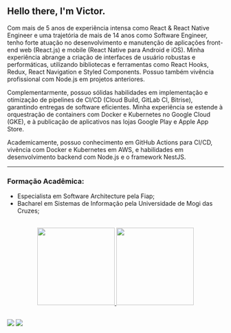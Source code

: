 ## Hello there, I'm Victor.

Com mais de 5 anos de experiência intensa como React & React Native Engineer e uma trajetória de mais de 14 anos como Software Engineer, tenho forte atuação no desenvolvimento e manutenção de aplicações front-end web (React.js) e mobile (React Native para Android e iOS). Minha experiência abrange a criação de interfaces de usuário robustas e performáticas, utilizando bibliotecas e ferramentas como React Hooks, Redux, React Navigation e Styled Components. Possuo também vivência profissional com Node.js em projetos anteriores.

Complementarmente, possuo sólidas habilidades em implementação e otimização de pipelines de CI/CD (Cloud Build, GitLab CI, Bitrise), garantindo entregas de software eficientes. Minha experiência se estende à orquestração de containers com Docker e Kubernetes no Google Cloud (GKE), e à publicação de aplicativos nas lojas Google Play e Apple App Store.

Academicamente, possuo conhecimento em GitHub Actions para CI/CD, vivência com Docker e Kubernetes em AWS, e habilidades em desenvolvimento backend com Node.js e o framework NestJS.

--------------------------------

### Formação Acadêmica:

- Especialista em Software Architecture pela Fiap;
- Bacharel em Sistemas de Informação pela Universidade de Mogi das Cruzes;

<br/>

<div align="center">
  <a href="https://github.com/victorts1991">
  <img height="180em" src="https://github-readme-stats.vercel.app/api?username=victorts1991&show_icons=true&theme=dracula&include_all_commits=true&count_private=true"/>
  <img height="180em" src="https://github-readme-stats.vercel.app/api/top-langs/?username=victorts1991&layout=compact&langs_count=7&theme=dracula"/>
</div>
  
   ##
  
<div> 
  <a href = "mailto:victorts1991@gmail.com"><img src="https://img.shields.io/badge/-Gmail-%23333?style=for-the-badge&logo=gmail&logoColor=white" target="_blank"></a>
  <a href="https://www.linkedin.com/in/victor-toupitzen-specian" target="_blank"><img src="https://img.shields.io/badge/-LinkedIn-%230077B5?style=for-the-badge&logo=linkedin&logoColor=white" target="_blank"></a>  
</div>
